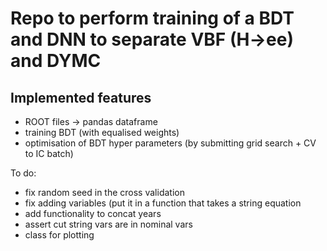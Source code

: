 # Repo to perform training of a BDT and DNN to separate VBF (H->ee) and DYMC

## Implemented features
* ROOT files -> pandas dataframe 
* training BDT (with equalised weights)
* optimisation of BDT hyper parameters (by submitting grid search + CV to IC batch)

To do:

* fix random seed in the cross validation
* fix adding variables (put it in a function that takes a string equation
* add functionality to concat years
* assert cut string vars are in nominal vars
* class for plotting
